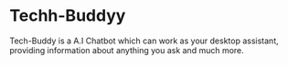 # Techh-Buddyy
Tech-Buddy is a A.I Chatbot which can work as your desktop assistant, providing information about anything you ask and much more.
